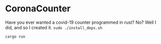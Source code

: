 # CoronaCounter
Have you ever wanted a covid-19 counter programmed in rust? No? Well I did, and so I created it.
`sudo ./install_deps.sh`

`cargo run`
